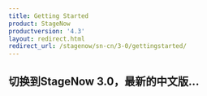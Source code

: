 ```yaml
---
title: Getting Started
product: StageNow
productversion: '4.3'
layout: redirect.html
redirect_url: /stagenow/sn-cn/3-0/gettingstarted/
---
```


## 切换到StageNow 3.0，最新的中文版...

